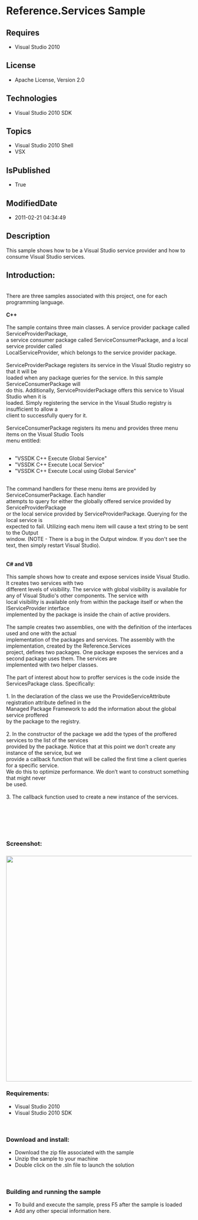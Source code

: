 # Reference.Services Sample
## Requires
* Visual Studio 2010
## License
* Apache License, Version 2.0
## Technologies
* Visual Studio 2010 SDK
## Topics
* Visual Studio 2010 Shell
* VSX
## IsPublished
* True
## ModifiedDate
* 2011-02-21 04:34:49
## Description

<p>This sample shows how to be a Visual Studio service provider and how to consume Visual Studio services.</p>
<h2>Introduction:</h2>
<p><br>
There are three samples associated with this project, one for each programming language.<br>
<br>
<strong>C&#43;&#43;</strong><br>
<br>
The sample contains three main classes. A service provider package called ServiceProviderPackage,<br>
a service consumer package called ServiceConsumerPackage, and a local service provider called<br>
LocalServiceProvider, which belongs to the service provider package.<br>
<br>
ServiceProviderPackage registers its service in the Visual Studio registry so that it will be<br>
loaded when any package queries for the service. In this sample ServiceConsumerPackage will<br>
do this. Additionally, ServiceProviderPackage offers this service to Visual Studio when it is<br>
loaded. Simply registering the service in the Visual Studio registry is insufficient to allow a<br>
client to successfully query for it.<br>
<br>
ServiceConsumerPackage registers its menu and provides three menu items on the Visual Studio Tools<br>
menu entitled:<br>
<br>
</p>
<ul>
<li>&quot;VSSDK C&#43;&#43; Execute Global Service&quot; </li><li>&quot;VSSDK C&#43;&#43; Execute Local Service&quot; </li><li>&quot;VSSDK C&#43;&#43; Execute Local using Global Service&quot; </li></ul>
<p><br>
The command handlers for these menu items are provided by ServiceConsumerPackage. Each handler<br>
attempts to query for either the globally offered service provided by ServiceProviderPackage<br>
or the local service provided by ServiceProviderPackage. Querying for the local service is<br>
expected to fail. Utilizing each menu item will cause a text string to be sent to the Output<br>
window. (NOTE - There is a bug in the Output window. If you don't see the text, then simply restart Visual Studio).<br>
<br>
<br>
<strong>C# and VB</strong><br>
<br>
This sample shows how to create and expose services inside Visual Studio. It creates two services with two
<br>
different levels of visibility. The service with global visibility is available for any of Visual Studio's other components. The service with
<br>
local visibility is available only from within the package itself or when the IServiceProvider interface
<br>
implemented by the package is inside the chain of active providers.<br>
<br>
The sample creates two assemblies, one with the definition of the interfaces used and one with the actual
<br>
implementation of the packages and services. The assembly with the implementation, created by the Reference.Services
<br>
project, defines two packages. One package exposes the services and a second package uses them. The services are
<br>
implemented with two helper classes.<br>
<br>
The part of interest about how to proffer services is the code inside the ServicesPackage class. Specifically:<br>
<br>
1. In the declaration of the class we use the ProvideServiceAttribute registration attribute defined in the
<br>
Managed Package Framework to add the information about the global service proffered
<br>
by the package to the registry.<br>
<br>
2. In the constructor of the package we add the types of the proffered services to the list of the services<br>
provided by the package. Notice that at this point we don&rsquo;t create any instance of the service, but we
<br>
provide a callback function that will be called the first time a client queries for a specific service.
<br>
We do this to optimize performance. We don&rsquo;t want to construct something that might never
<br>
be used.<br>
<br>
3. The callback function used to create a new instance of the services.<br>
<br>
<br>
<br>
<br>
<br>
</p>
<h3>Screenshot:</h3>
<h3><img src="http://i4.code.msdn.microsoft.com/referenceservices-sample-d9b0acce/image/file/18580/1/services.jpg" alt="" width="821" height="610"></h3>
<h3>Requirements:</h3>
<ul>
<li>Visual Studio 2010 </li><li>Visual Studio 2010 SDK </li></ul>
<p>&nbsp;</p>
<h3>Download and install:</h3>
<ul>
<li>Download the zip file associated with the sample </li><li>Unzip the sample to your machine </li><li>Double click on the .sln file to launch the solution </li></ul>
<p>&nbsp;</p>
<h3>Building and running the sample</h3>
<ul>
<li>To build and execute the sample, press F5 after the sample is loaded </li><li>Add any other special information here. </li></ul>
